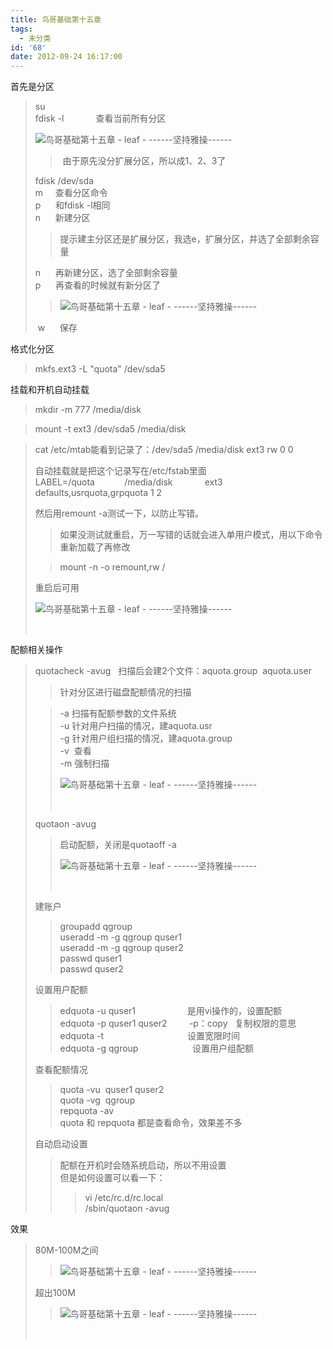 ```yaml
---
title: 鸟哥基础第十五章
tags:
  - 未分类
id: '68'
date: 2012-09-24 16:17:00
---
```


首先是分区  

> su  
> fdisk -l             查看当前所有分区  
> 
> ![鸟哥基础第十五章 - leaf - ------坚持雅操------](http://img3.ph.126.net/QAqxCcW2i4IQYZqSoYDRiQ==/206884107899483713.jpg "鸟哥基础第十五章 - leaf - ------坚持雅操------")
> 
> >  由于原先没分扩展分区，所以成1、2、3了  
> 
> fdisk /dev/sda  
> m     查看分区命令  
> p      和fdisk -l相同  
> n      新建分区  
> 
> > 提示建主分区还是扩展分区，我选e，扩展分区，并选了全部剩余容量  
> 
> n      再新建分区，选了全部剩余容量  
> p      再查看的时候就有新分区了  
> 
> > ![鸟哥基础第十五章 - leaf - ------坚持雅操------](http://img8.ph.126.net/meamGjfknSjsQ3s8mh8nmA==/1553178921507229398.jpg "鸟哥基础第十五章 - leaf - ------坚持雅操------")
> 
>  w      保存  
>   

格式化分区  

> mkfs.ext3 -L "quota" /dev/sda5  
>   

挂载和开机自动挂载  

> mkdir -m 777 /media/disk  

> mount -t ext3 /dev/sda5 /media/disk  

> cat /etc/mtab能看到记录了：/dev/sda5 /media/disk ext3 rw 0 0  
>   
> 自动挂载就是把这个记录写在/etc/fstab里面  
> LABEL=/quota            /media/disk             ext3    defaults,usrquota,grpquota 1 2  
>   
> 然后用remount -a测试一下，以防止写错。  
> 
> > 如果没测试就重启，万一写错的话就会进入单用户模式，用以下命令重新加载了再修改  
> 
> > mount -n -o remount,rw /  
> 
>   
> 重启后可用  
> 
> ![鸟哥基础第十五章 - leaf - ------坚持雅操------](http://img8.ph.126.net/R_vXbDifxixP63I_wFGquQ==/6597137936378477398.jpg "鸟哥基础第十五章 - leaf - ------坚持雅操------")
> 
>  

配额相关操作  

> quotacheck -avug   扫描后会建2个文件：aquota.group  aquota.user  
> 
> > 针对分区进行磁盘配额情况的扫描  
> 
> > \-a 扫描有配额参数的文件系统  
> > \-u 针对用户扫描的情况，建aquota.usr  
> > \-g 针对用户组扫描的情况，建aquota.group  
> > \-v  查看  
> > \-m 强制扫描  
> > 
> > ![鸟哥基础第十五章 - leaf - ------坚持雅操------](http://img0.ph.126.net/xvsG5iSxAi7BZR5TwqoaBQ==/6597339147006348650.jpg "鸟哥基础第十五章 - leaf - ------坚持雅操------")
> > 
> >    
> 
> quotaon -avug  
> 
> > 启动配额，关闭是quotaoff -a  
> > 
> > ![鸟哥基础第十五章 - leaf - ------坚持雅操------](http://img9.ph.126.net/ZW_HFnNNZsLbAhfqPZTkGw==/1347139238555032639.jpg "鸟哥基础第十五章 - leaf - ------坚持雅操------")
> > 
> >    
> 
> 建账户  
> 
> > groupadd qgroup  
> > useradd -m -g qgroup quser1  
> > useradd -m -g qgroup quser2  
> > passwd quser1  
> > passwd quser2  
> 
>   
> 设置用户配额  
> 
> > edquota -u quser1                     是用vi操作的，设置配额  
> > edquota -p quser1 quser2         -p：copy   复制权限的意思  
> > edquota -t                                  设置宽限时间  
> > edquota -g qgroup                      设置用户组配额  
> >   
> 
> 查看配额情况  
> 
> > quota -vu  quser1 quser2  
> > quota -vg  qgroup  
> > repquota -av  
> > quota 和 repquota 都是查看命令，效果差不多  
> 
> >   
> 
> 自动启动设置  
> 
> > 配额在开机时会随系统启动，所以不用设置  
> > 但是如何设置可以看一下：  
> > 
> > > vi /etc/rc.d/rc.local  
> > > /sbin/quotaon -avug  
> 
>   

效果  

> 80M-100M之间  
> 
> > ![鸟哥基础第十五章 - leaf - ------坚持雅操------](http://img1.ph.126.net/5iojTtFke-RqVqK9pVq9ig==/6597175319773821701.jpg "鸟哥基础第十五章 - leaf - ------坚持雅操------")  
> 
> 超出100M  
> 
> > ![鸟哥基础第十五章 - leaf - ------坚持雅操------](http://img6.ph.126.net/a7tx7xN4Kgvgg--UnkC5cw==/2630102182402203346.jpg "鸟哥基础第十五章 - leaf - ------坚持雅操------")
> 
>    

> >